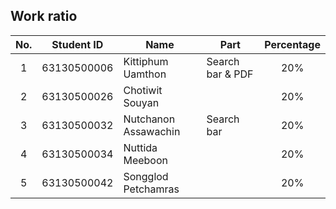 ## Work ratio

|No.| Student ID    | Name                     | Part              | Percentage |
|:-:| :-----------: | ------------------------ | --------------- | :--------: |
| 1 | 63130500006   | Kittiphum Uamthon        | Search bar & PDF  |    20%     |
| 2 | 63130500026   | Chotiwit Souyan          |  |    20%     |
| 3 | 63130500032   | Nutchanon Assawachin     | Search bar |    20%     |
| 4 | 63130500034   | Nuttida Meeboon          |  |    20%     |
| 5 | 63130500042   | Songglod Petchamras      |  |    20%     |
